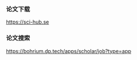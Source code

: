 ### 论文下载
https://sci-hub.se

### 论文搜索
https://bohrium.dp.tech/apps/scholar/job?type=app


<!--stackedit_data:
eyJoaXN0b3J5IjpbOTM3NTkxOTQ2XX0=
-->